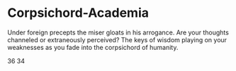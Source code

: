 # Corpsichord-Academia
Under foreign precepts the miser gloats in his arrogance. Are your thoughts channeled or extraneously perceived? The keys of wisdom playing on your weaknesses as you fade into the corpsichord of humanity.

36 34

